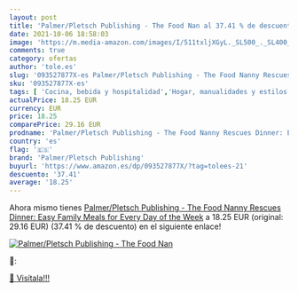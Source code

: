 ```yaml
---
layout: post
title: 'Palmer/Pletsch Publishing - The Food Nan al 37.41 % de descuento'
date: 2021-10-06 18:58:03
image: 'https://m.media-amazon.com/images/I/511txljXGyL._SL500_._SL400_.jpg'
comments: true
category: ofertas
author: 'tole.es'
slug: '093527877X-es Palmer/Pletsch Publishing - The Food Nanny Rescues Dinner:...'
sku: '093527877X-es'
tags: [ 'Cocina, bebida y hospitalidad','Hogar, manualidades y estilos de vida','Libros','palmer/pletsch publishing', ]
actualPrice: 18.25 EUR
currency: EUR
price: 18.25
comparePrice: 29.16 EUR
prodname: 'Palmer/Pletsch Publishing - The Food Nanny Rescues Dinner: Easy Family Meals for Every Day of the Week'
country: 'es'
flag: '🇪🇸'
brand: 'Palmer/Pletsch Publishing'
buyurl: 'https://www.amazon.es/dp/093527877X/?tag=tolees-21'
descuento: '37.41'
average: '18.25'
---
```


Ahora mismo tienes [Palmer/Pletsch Publishing - The Food Nanny Rescues Dinner: Easy Family Meals for Every Day of the Week](https://www.amazon.es/dp/093527877X/?tag=tolees-21) a 18.25 EUR (original: 29.16 EUR) (37.41 %  de descuento) en el siguiente enlace!

[![Palmer/Pletsch Publishing - The Food Nan](https://m.media-amazon.com/images/I/511txljXGyL._SL500_._SL400_.jpg)](https://www.amazon.es/dp/093527877X/?tag=tolees-21)

🔎:


[🛒 Visítala!!!](https://www.amazon.es/dp/093527877X/?tag=tolees-21)
